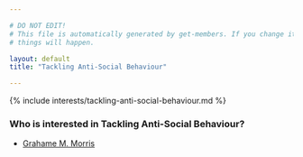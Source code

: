 ```yaml
---

# DO NOT EDIT!
# This file is automatically generated by get-members. If you change it, bad
# things will happen.

layout: default
title: "Tackling Anti-Social Behaviour"

---
```


{% include interests/tackling-anti-social-behaviour.md %}

### Who is interested in Tackling Anti-Social Behaviour?


* [Grahame M. Morris](../members/grahame-m-morris.html)
